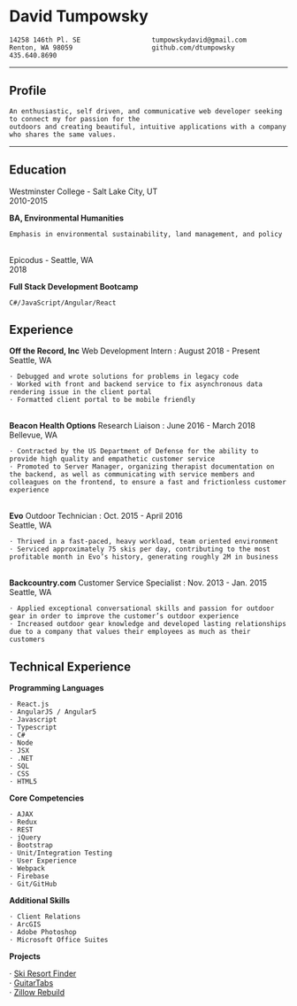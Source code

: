 David Tumpowsky
============

    14258 146th Pl. SE                  tumpowskydavid@gmail.com
    Renton, WA 98059                    github.com/dtumpowsky
    435.640.8690

------------------- -------------------
Profile
---------

    An enthusiastic, self driven, and communicative web developer seeking to connect my for passion for the
    outdoors and creating beautiful, intuitive applications with a company who shares the same values.
------------------- -------------------

Education
---------

Westminster College - Salt Lake City, UT\
2010-2015

   **BA, Environmental Humanities**

    Emphasis in environmental sustainability, land management, and policy

\
Epicodus - Seattle, WA\
2018

   **Full Stack Development Bootcamp**

    C#/JavaScript/Angular/React

Experience
----------

**Off the Record, Inc**
Web Development Intern : August 2018 - Present\
Seattle, WA

    ⋅ Debugged and wrote solutions for problems in legacy code
    ⋅ Worked with front and backend service to fix asynchronous data rendering issue in the client portal
    ⋅ Formatted client portal to be mobile friendly

\
**Beacon Health Options**
Research Liaison : June 2016 - March 2018\
Bellevue, WA

    ⋅ Contracted by the US Department of Defense for the ability to provide high quality and empathetic customer service
    ⋅ Promoted to Server Manager, organizing therapist documentation on the backend, as well as communicating with service members and colleagues on the frontend, to ensure a fast and frictionless customer experience

\
**Evo**
Outdoor Technician : Oct. 2015 - April 2016\
Seattle, WA

    ⋅ Thrived in a fast-paced, heavy workload, team oriented environment
    ⋅ Serviced approximately 75 skis per day, contributing to the most profitable month in Evo’s history, generating roughly 2M in business

\
**Backcountry.com**
Customer Service Specialist : Nov. 2013 - Jan. 2015\
Seattle, WA

    ⋅ Applied exceptional conversational skills and passion for outdoor gear in order to improve the customer’s outdoor experience
    ⋅ Increased outdoor gear knowledge and developed lasting relationships due to a company that values their employees as much as their customers

Technical Experience
--------------------

**Programming Languages**

    ⋅ React.js
    ⋅ AngularJS / Angular5
    ⋅ Javascript
    ⋅ Typescript
    ⋅ C#
    ⋅ Node
    ⋅ JSX
    ⋅ .NET
    ⋅ SQL
    ⋅ CSS
    ⋅ HTML5

**Core Competencies**

    ⋅ AJAX
    ⋅ Redux
    ⋅ REST
    ⋅ jQuery
    ⋅ Bootstrap
    ⋅ Unit/Integration Testing
    ⋅ User Experience
    ⋅ Webpack
    ⋅ Firebase
    ⋅ Git/GitHub

**Additional Skills**

    ⋅ Client Relations
    ⋅ ArcGIS
    ⋅ Adobe Photoshop
    ⋅ Microsoft Office Suites

**Projects**

  ⋅ [Ski Resort Finder](https://github.com/githubuser/ski-resort-finder)\
  ⋅ [GuitarTabs](https://github.com/githubuser/GuitarTabs)\
  ⋅ [Zillow Rebuild](https://github.com/githubuser/Zillow-Rebuild)
